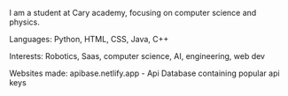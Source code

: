 I am a student at Cary academy, focusing on computer science and physics. 


Languages:
Python, HTML, CSS, Java, C++

Interests:
Robotics, Saas, computer science, AI, engineering, web dev

Websites made:
apibase.netlify.app - Api Database containing popular api keys
